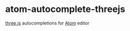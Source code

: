 # atom-autocomplete-threejs

[three.js](https://github.com/mrdoob/three.js/) autocompletions for [Atom](https://atom.io/) editor
